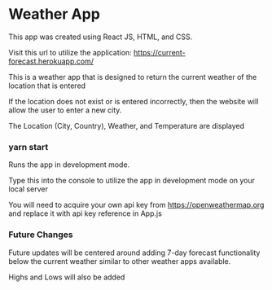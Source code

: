 # Weather App

This app was created using React JS, HTML, and CSS.

Visit this url to utilize the application: https://current-forecast.herokuapp.com/

This is a weather app that is designed to return the current weather of the location that is entered

If the location does not exist or is entered incorrectly, then the website will allow the user to enter a new city.

The Location (City, Country), Weather, and Temperature are displayed

### yarn start

Runs the app in development mode.

Type this into the console to utilize the app in development mode on your local server

You will need to acquire your own api key from https://openweathermap.org and replace it with api key reference in App.js

### Future Changes

Future updates will be centered around adding 7-day forecast functionality below the current weather similar to other weather apps available.

Highs and Lows will also be added